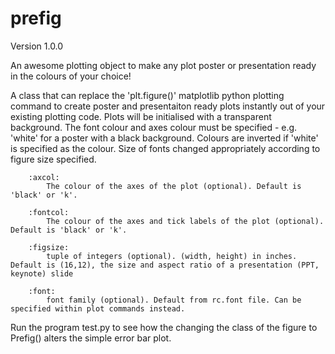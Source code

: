 prefig
======
Version 1.0.0

An awesome plotting object to make any plot poster or presentation ready in the colours of your choice! 

A class that can replace the 'plt.figure()' matplotlib python plotting command to create poster and presentaiton ready plots instantly out of your existing plotting code. Plots will be initialised with a transparent background. The font colour and axes colour must be specified - e.g. 'white' for a poster with a black background. Colours are inverted if 'white' is specified as the colour. Size of fonts changed appropriately according to figure size specified. 
        
        :axcol:
            The colour of the axes of the plot (optional). Default is 'black' or 'k'.
        
        :fontcol:
            The colour of the axes and tick labels of the plot (optional). Default is 'black' or 'k'.
        
        :figsize:
            tuple of integers (optional). (width, height) in inches. Default is (16,12), the size and aspect ratio of a presentation (PPT, keynote) slide
            
        :font: 
            font family (optional). Default from rc.font file. Can be specified within plot commands instead. 


Run the program test.py to see how the changing the class of the figure to Prefig() alters the simple error bar plot. 


